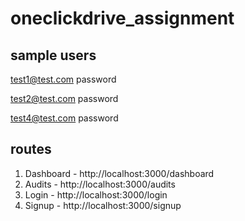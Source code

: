 # oneclickdrive_assignment

## sample users
test1@test.com
password

test2@test.com
password

test4@test.com
password


## routes
1) Dashboard -  http://localhost:3000/dashboard
2) Audits - http://localhost:3000/audits
3) Login - http://localhost:3000/login
4) Signup - http://localhost:3000/signup

